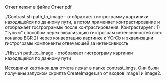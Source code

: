 Отчет лежит в файле Отчет.pdf

./Contrast.sh path_to_image - отображает гистрограмму картиники находящейся по данному пути, а потом применяет контрастирование и отображает гострограммы после контрастирования. Контрастирует : 1) "тупым" способом через эквализацию гистрограм интенсивностей всех коналов BGR 2) через конвертацию картинке к YCrCb и эквализации гистрограмы компоненты отвечающей за интенсивность

./Hist.sh path_to_image - отображает гистрограму картинки находящейся по данному пути

Исходники картинок для отчета лежат в папке contrast_imgs. Они были получены запуском скрипта CreateImages.sh от входов image1 и image2.
